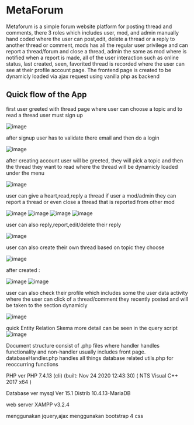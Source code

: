 # MetaForum
Metaforum is a simple forum website platform for posting thread and comments, there 3 roles which includes user, mod, and admin manually hand coded where the user can post,edit, delete a thread or a reply to another thread or comment, mods has all the regular user privilege and can report a thread/forum and close a thread, admin the same as mod where is notified when a report is made, all of the user interaction such as online status, last created, seen, favorited thread is recorded where the user can see at their profile account page. The frontend page is created to be dynamicly loaded via ajax request using vanilla php as backend



## Quick flow of the App



first user greeted with thread page where user can choose a topic and to read a thread user must sign up


![image](https://user-images.githubusercontent.com/71873035/187727680-7ed3959e-ce5b-42a7-92f4-8d9e7127791b.png)




after signup user has to validate there email and then do a login


![image](https://user-images.githubusercontent.com/71873035/187727839-e1fb23ef-7276-49d1-a228-97e022b90e7d.png)




after creating account user will be greeted, they will pick a topic and then the thread they want to read where the thread will be dynamicly loaded under the menu


![image](https://user-images.githubusercontent.com/71873035/187727909-c6f0ad6b-dede-4b81-bfc2-ef63c104c08b.png)




user can give a heart,read,reply a thread if user a mod/admin they can report a thread or even close a thread that is reported from other mod


![image](https://user-images.githubusercontent.com/71873035/187727993-c6accb16-7b5d-4303-8f6d-4a2940b7476b.png)
![image](https://user-images.githubusercontent.com/71873035/187728537-1d461dfa-ebcf-46bd-a0b6-e42249eabbf2.png)
![image](https://user-images.githubusercontent.com/71873035/187728565-bc23dcba-73f5-433a-8d43-146057428067.png)
![image](https://user-images.githubusercontent.com/71873035/187728604-01bc6893-59f0-4687-901f-990894dd5776.png)




user can also reply,report,edit/delete their reply


![image](https://user-images.githubusercontent.com/71873035/187729080-b9ffb18f-bc9a-4005-b38b-2e9692ed51dd.png)






user can also create their own thread based on topic they choose

![image](https://user-images.githubusercontent.com/71873035/187728676-ec9d4a20-dcdc-40f7-81be-f72ab53153d6.png)

after created :


![image](https://user-images.githubusercontent.com/71873035/187728762-2cb7ebd9-d409-48e4-9224-f77ed1689676.png)
![image](https://user-images.githubusercontent.com/71873035/187728786-f1347529-7440-423e-80eb-4057fa61c805.png)






user can also check their profile which includes some the user data activity where the user can click of a thread/comment they recently posted and will be taken to the section dynamicly


![image](https://user-images.githubusercontent.com/71873035/187728936-9f2ff3ce-0664-421f-b520-a7dc22cbd06b.png)




quick Entity Relation Skema more detail can be seen in the query script
![image](https://user-images.githubusercontent.com/71873035/187731311-81f7d505-c133-43e3-9bd3-b1f2e3857519.png)


Document structure consist of .php files 
where handler handles functionality and non-handler usually includes front page.
databaseHandler.php handles all things database related
utils.php for reoccurring functions


PHP ver
PHP 7.4.13 (cli) (built: Nov 24 2020 12:43:30) ( NTS Visual C++ 2017 x64 )

Database ver
mysql  Ver 15.1 Distrib 10.4.13-MariaDB

web server
XAMPP v3.2.4

menggunakan jquery,ajax
menggunakan bootstrap 4 css



